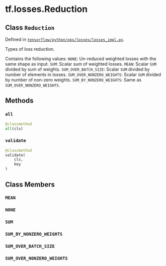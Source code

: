 <div itemscope itemtype="http://developers.google.com/ReferenceObject">
<meta itemprop="name" content="tf.losses.Reduction" />
<meta itemprop="property" content="all"/>
<meta itemprop="property" content="validate"/>
<meta itemprop="property" content="MEAN"/>
<meta itemprop="property" content="NONE"/>
<meta itemprop="property" content="SUM"/>
<meta itemprop="property" content="SUM_BY_NONZERO_WEIGHTS"/>
<meta itemprop="property" content="SUM_OVER_BATCH_SIZE"/>
<meta itemprop="property" content="SUM_OVER_NONZERO_WEIGHTS"/>
</div>

# tf.losses.Reduction

## Class `Reduction`





Defined in [`tensorflow/python/ops/losses/losses_impl.py`](https://www.tensorflow.org/code/tensorflow/python/ops/losses/losses_impl.py).

Types of loss reduction.

Contains the following values:
`NONE`: Un-reduced weighted losses with the same shape as input.
`SUM`: Scalar sum of weighted losses.
`MEAN`: Scalar `SUM` divided by sum of weights.
`SUM_OVER_BATCH_SIZE`: Scalar `SUM` divided by number of elements in losses.
`SUM_OVER_NONZERO_WEIGHTS`: Scalar `SUM` divided by number of non-zero
   weights.
`SUM_BY_NONZERO_WEIGHTS`: Same as `SUM_OVER_NONZERO_WEIGHTS`.

## Methods

<h3 id="all"><code>all</code></h3>

``` python
@classmethod
all(cls)
```



<h3 id="validate"><code>validate</code></h3>

``` python
@classmethod
validate(
    cls,
    key
)
```





## Class Members

<h3 id="MEAN"><code>MEAN</code></h3>

<h3 id="NONE"><code>NONE</code></h3>

<h3 id="SUM"><code>SUM</code></h3>

<h3 id="SUM_BY_NONZERO_WEIGHTS"><code>SUM_BY_NONZERO_WEIGHTS</code></h3>

<h3 id="SUM_OVER_BATCH_SIZE"><code>SUM_OVER_BATCH_SIZE</code></h3>

<h3 id="SUM_OVER_NONZERO_WEIGHTS"><code>SUM_OVER_NONZERO_WEIGHTS</code></h3>


